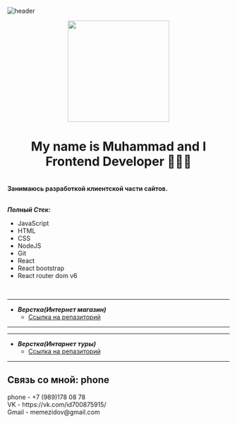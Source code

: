 <!--
<p align='center'>
  
</p>
<p align="center"> 
  Visitor count<br>
  <img src="https://profile-counter.glitch.me/teuchezh/count.svg" />
</p>
<p align="center">
<a href="https://now-playing-66mfrri4j-teuchezh.vercel.app/now-playing?open">
    <img src="https://now-playing-66mfrri4j-teuchezh.vercel.app/now-playing" width="512" height="128">
</a>
</p>
<p align="center">
  <img src="https://github-readme-stats.vercel.app/api?username=teuchezh&count_private=true&show_icons=true&theme=buefy" />
</p>
<p align="center">
  <img src="https://github-readme-stats.vercel.app/api/top-langs/?username=teuchezh&layout=compact&theme=buefy" />
</p>]
[![teuchezh's GitHub Stats](https://github-readme-stats.vercel.app/api?username=teuchezh&count_private=true&show_icons=true&theme=buefy)](https://github.com/teuchezh)
[![teuchezh's wakatime stats](https://github-readme-stats.vercel.app/api/wakatime?username=teuchezh&layout=compact&theme=buefy)](https://github.com/teuchezh)
[![Top Langs](https://github-readme-stats.vercel.app/api/top-langs/?username=teuchezh&layout=compact&theme=buefy)](https://github.com/teuchezh)
-->
![header](https://capsule-render.vercel.app/api?type=waving&color=gradient&height=256&section=header&text=Hello%20World!&fontSize=75&animation=fadeIn&fontAlignY=38&desc=Welcome%20to%20my%20GitHub%20profile!%20Put%20stars,%20fork%20and%20contribute!&descAlignY=51&descAlign=62)

<p align="center">
  <img src="https://media0.giphy.com/media/qgQUggAC3Pfv687qPC/giphy.gif" height="230"/>
</p>
 
<h1 align="center" >My name is Muhammad and I Frontend Developer 👨🏻‍💻 </h1>

<br />
 
<div><b>Занимаюсь разработкой клиентской части сайтов.</b></div>

<br />

***Полный Стек:***
- JavaScript
- HTML
- CSS
- NodeJS
- Git
- React
- React bootstrap
- React router dom v6

<br />
 
 
 ***
* ___Верстка(Интернет магазин)___
    * [Ссылка на репазиторий](https://github.com/Muhyammad/Solo-Project/)
***
 
***
* ___Верстка(Интарнет туры)___
    * [Ссылка на репазиторий](https://github.com/Muhyammad/Thrivtalk/)
***
    


## Связь со мной: phone
<div>phone - +7 (989)178 08 78</div>
<div>VK - https://vk.com/id700875915/</div>
<div>Gmail - memezidov@gmail.com</div>

